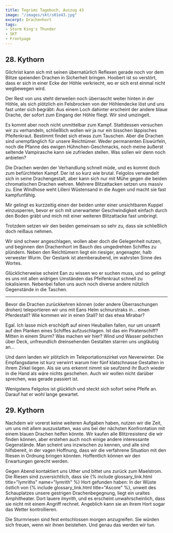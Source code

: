 ```yaml
---
title: Togrims Tagebuch, Auszug 43
image: "/images/skt/s01e43.jpg"
excerpt: Drachenhort
tags:
- Storm King's Thunder
- SKT
- Frontpage
---
```


## 28. Kythorn

Gilchrist kann sich mit seinen übernatürlich Reflexen gerade noch vor dem Blitze speienden Drachen
in Sicherheit bringen. Hoobert ist so verstört, dass er sich in einer Ecke der Höhle verkriecht, wo 
er sich erst einmal nicht wegbewegen wird.

Der Rest von uns steht derweilen noch überrascht weiter hinten in der Höhle, als sich plötzlich ein
Felsbrocken von der Höhlendecke löst und uns fast unter sich begräbt: Aus einem Loch dahinter
erscheint der andere blaue Drache, der sofort zum Eingang der Höhle fliegt. Wir sind umzingelt.

Es kommt aber noch nicht unmittelbar zum Kampf. Stattdessen versuchen wir zu verhandeln, schließlich
wollen wir ja nur ein bisschen läppisches Pfeifenkraut. Bestimmt findet sich etwas zum Tauschen.
Aber die Drachen sind unempfänglich für unsere Reichtümer. Weder permanenten Eiswürfeln, noch die
Pfanne des ewigen Hühnchen-Geschmacks, noch meine äußerst seltende Vampirasche kann sie zufrieden
stellen. Was sollen wir denn noch anbieten?

Die Drachen werden der Verhandlung schnell müde, und es kommt doch zum befürchteten Kampf. Der ist
so kurz wie brutal. Felgolos verwandelt sich in seine Drachengestalt, aber kann sich nur mit Mühe
gegen die beiden chromatischen Drachen wehren. Mehrere Blitzattacken setzen uns massiv zu.
Eine Windhose weht Lilleni Wüstensand in die Augen und macht sie fast kampfunfähig.

Mir gelingt es kurzzeitig einen der beiden unter einer unsichtbaren Kuppel einzusperren, bevor er
sich mit unerwarteter Geschwindigkeit einfach durch den Boden gräbt und mich mit einer weiteren
Blitzattacke fast umbringt.

Trotzdem setzen wir den beiden gemeinsam so sehr zu, dass sie schließlich doch reißaus nehmen.

Wir sind schwer angeschlagen, wollen aber doch die Gelegenheit nutzen, und beginnen den Drachenhort
im Bauch des umgedrehten Schiffes zu plündern. Neben den Reichtümern liegt ein riesiger, angenagter,
halb verwester Wurm. Der Gestank ist atemberaubend, im wahrsten Sinne des Wortes.

Glücklicherweise scheint Ean zu wissen wo er suchen muss, und so gelingt es uns mit allen widrigen
Umständen das Pfeifenkraut schnell zu lokalisieren. Nebenbei fallen uns auch noch diverse andere
nützlich Gegenstände in die Taschen.

---

Bevor die Drachen zurückkehren können (oder andere Überraschungen drohen) teleportieren wir uns mit
Eans Helm schnurstraks in… einen Pferdestall? Wie kommen wir in einen Stall? Ist das etwa Mirabar?

Egal. Ich lasse mich erschöpft auf einen Heuballen fallen, nur um unsanft auf den Planken eines
Schiffes aufzuschlagen. Ist das ein Piratenschiff? Mitten in einem Sturm? Was machen wir hier?
Wind und Wasser peitschen über Deck, unfreundlich dreinsehenden Gestalten starren uns ungläubig an…

Und dann landen wir plötzlich im Teleportationszirkel von Neverwinter. Die Empfangsdame ist kurz
verwirrt warum hier fünf klatschnasse Gestalten in ihrem Zirkel liegen. Als sie uns erkennt nimmt
sie seufzend ihr Buch wieder in die Hand als wäre nichts geschehen. Auch wir wollen nicht darüber
sprechen, was gerade passiert ist.

Wenigstens Felgolos ist glücklich und steckt sich sofort seine Pfeife an. Darauf hat er wohl lange
gewartet.


## 29. Kythorn

Nachdem wir vorerst keine weiteren Aufgaben haben, nutzen wir die Zeit, um uns mit allem
auszustatten, was uns bei der nächsten Konfrontation mit einem blauen Drachen helfen könnte.
Wir kaufen alle Blitzresistenz die wir finden können, aber erstehen  auch noch einige andere
interessante Gegenstände. Man scheint uns inzwischen zu kennen, und alle sind hilfsbereit, in der
vagen Hoffnung, dass wir die verfahrene Situation mit den Riesen in Ordnung bringen könnten.
Hoffentlich können wir den Erwartungen gerecht werden.


Gegen Abend kontaktiert uns Uther und bittet uns zurück zum Maelstrom. Die Riesen sind
zuversichtlich, dass sie {% include glossary_link.html title="Iymriths" name="Iymrith" %} Hort
gefunden haben: In der Wüste östlich von {% include glossary_link.html title="Ascore" %}, unweit
des Schauplatzes unsere gestrigen Drachenbegegnung, liegt ein uraltes Amphitheater. Dort lauere
*Imyrith*, und es erscheint unwahrscheinlich, dass sie nicht mit einem Angriff rechnet. Angeblich
kann sie an ihrem Hort sogar das Wetter kontrollieren.

Die Sturmriesen sind fest entschlossen morgen anzugreifen. Sie würden sich freuen, wenn wir ihnen
beistehen. Und genau das werden wir tun.
